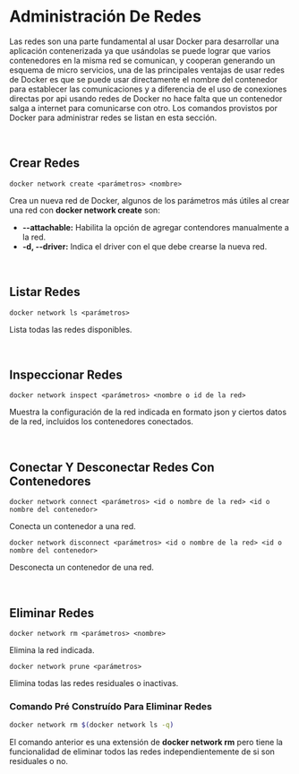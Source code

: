 
# Administración De Redes

Las redes son una parte fundamental al usar Docker para desarrollar una aplicación contenerizada ya que usándolas se puede lograr que varios contenedores en la misma red se comunican, y cooperan generando un esquema de micro servicios, una de las principales ventajas de usar redes de Docker es que se puede usar directamente el nombre del contenedor para establecer las comunicaciones y a diferencia de el uso de conexiones directas por api usando redes de Docker no hace falta que un contenedor salga a internet para comunicarse con otro. Los comandos provistos por Docker para administrar redes se listan en esta sección.

<br>

## Crear Redes

```unknown
docker network create <parámetros> <nombre>
```

Crea un nueva red de Docker, algunos de los parámetros más útiles al crear una red con **docker network create** son:

- **--attachable:** Habilita la opción de agregar contendores manualmente a la red.
- **-d, --driver:** Indica el driver con el que debe crearse la nueva red.

<br>

## Listar Redes

```unknown
docker network ls <parámetros>
```

Lista todas las redes disponibles.

<br>

## Inspeccionar Redes

```unknown
docker network inspect <parámetros> <nombre o id de la red>
```

Muestra la configuración de la red indicada en formato json y ciertos datos de la red, incluidos los contenedores conectados.

<br>

## Conectar Y Desconectar Redes Con Contenedores

```unknown
docker network connect <parámetros> <id o nombre de la red> <id o nombre del contenedor>
```

Conecta un contenedor a una red.

```unknown
docker network disconnect <parámetros> <id o nombre de la red> <id o nombre del contenedor>
```

Desconecta un contenedor de una red.

<br>

## Eliminar Redes

```unknown
docker network rm <parámetros> <nombre>
```

Elimina la red indicada.

```unknown
docker network prune <parámetros>
```

Elimina todas las redes residuales o inactivas.

### Comando Pré Construído Para Eliminar Redes

```bash
docker network rm $(docker network ls -q)
```

El comando anterior es una extensión de **docker network rm** pero tiene la funcionalidad de eliminar todos las redes independientemente de si son residuales o no.

<br>
